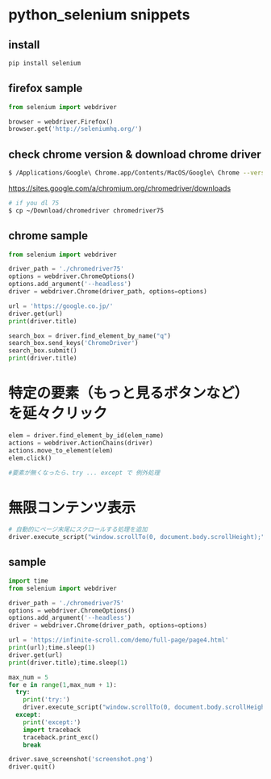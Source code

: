 # python_selenium snippets

## install
```bash
pip install selenium
```

## firefox sample
```python
from selenium import webdriver

browser = webdriver.Firefox()
browser.get('http://seleniumhq.org/')
```

## check chrome version & download chrome driver 

```bash
$ /Applications/Google\ Chrome.app/Contents/MacOS/Google\ Chrome --version
```

https://sites.google.com/a/chromium.org/chromedriver/downloads

```bash
# if you dl 75
$ cp ~/Download/chromedriver chromedriver75
```

## chrome sample

```py
from selenium import webdriver

driver_path = './chromedriver75'
options = webdriver.ChromeOptions()
options.add_argument('--headless')
driver = webdriver.Chrome(driver_path, options=options)

url = 'https://google.co.jp/'
driver.get(url)
print(driver.title)

search_box = driver.find_element_by_name("q")
search_box.send_keys('ChromeDriver')
search_box.submit()
print(driver.title)
```

# 特定の要素（もっと見るボタンなど）　を延々クリック
```py
elem = driver.find_element_by_id(elem_name)
actions = webdriver.ActionChains(driver)
actions.move_to_element(elem)
elem.click()

#要素が無くなったら、try ... except で 例外処理
```

# 無限コンテンツ表示
```py
# 自動的にページ末尾にスクロールする処理を追加
driver.execute_script("window.scrollTo(0, document.body.scrollHeight);")
```

## sample
```py
import time
from selenium import webdriver

driver_path = './chromedriver75'
options = webdriver.ChromeOptions()
options.add_argument('--headless')
driver = webdriver.Chrome(driver_path, options=options)

url = 'https://infinite-scroll.com/demo/full-page/page4.html'
print(url);time.sleep(1)
driver.get(url)
print(driver.title);time.sleep(1)

max_num = 5
for e in range(1,max_num + 1):
  try:
    print('try:')
    driver.execute_script("window.scrollTo(0, document.body.scrollHeight);")
  except:
    print('except:')
    import traceback
    traceback.print_exc()
    break

driver.save_screenshot('screenshot.png')
driver.quit()
```




